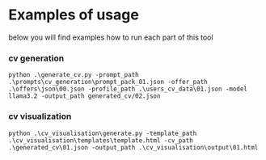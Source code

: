 # Examples of usage

below you will find examples how to run each part of this tool

### cv generation

```
python .\generate_cv.py -prompt_path .\prompts\cv_generation\prompt_pack_01.json -offer_path .\offers\json\00.json -profile_path .\users_cv_data\01.json -model llama3.2 -output_path generated_cv/02.json
```

### cv visualization

```
python .\cv_visualisation\generate.py -template_path .\cv_visualisation\templates\template.html -cv_path .\generated_cv\01.json -output_path .\cv_visualisation\output\01.html
```